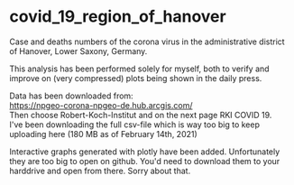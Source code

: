 # covid_19_region_of_hanover
Case and deaths numbers of the corona virus in the administrative district of Hanover, Lower Saxony, Germany.

This analysis has been performed solely for myself, both to verify and improve on (very compressed) plots being shown in the daily press.

Data has been downloaded from:<br>
https://npgeo-corona-npgeo-de.hub.arcgis.com/<br>
Then choose Robert-Koch-Institut and on the next page RKI COVID 19.<br>
I've been downloading the full csv-file which is way too big to keep uploading here (180 MB as of February 14th, 2021)

Interactive graphs generated with plotly have been added. Unfortunately they are too big to open on github. You'd need to download them to your harddrive and open from there. Sorry about that.
